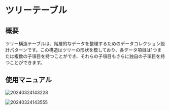 # ツリーテーブル

<PluginInfo name="collection-tree"></PluginInfo>

## 概要

ツリー構造テーブルは、階層的なデータを整理するためのデータコレクション設計パターンです。この構造はツリーの形状を模しており、各データ項目は1つまたは複数の子項目を持つことができ、それらの子項目もさらに独自の子項目を持つことができます。

## 使用マニュアル

![20240324143228](https://static-docs.nocobase.com/20240324143228.png)

![20240324143555](https://static-docs.nocobase.com/20240324143555.png)

